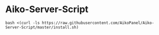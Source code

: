 # Aiko-Server-Script

```
bash <(curl -ls https://raw.githubusercontent.com/AikoPanel/Aiko-Server-Script/master/install.sh)
```